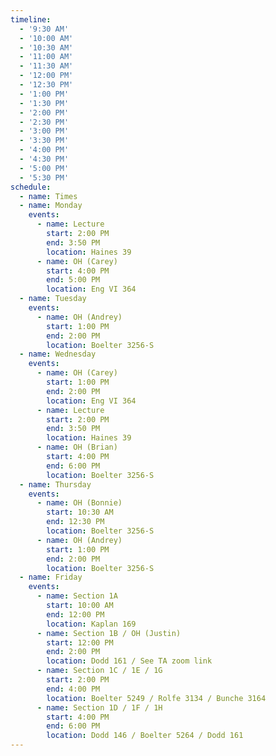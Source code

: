 ```yaml
---
timeline:
  - '9:30 AM'
  - '10:00 AM'
  - '10:30 AM'
  - '11:00 AM'
  - '11:30 AM'
  - '12:00 PM'
  - '12:30 PM'
  - '1:00 PM'
  - '1:30 PM'
  - '2:00 PM'
  - '2:30 PM'
  - '3:00 PM'
  - '3:30 PM'
  - '4:00 PM'
  - '4:30 PM'
  - '5:00 PM'
  - '5:30 PM'
schedule:
  - name: Times
  - name: Monday
    events:
      - name: Lecture
        start: 2:00 PM
        end: 3:50 PM
        location: Haines 39
      - name: OH (Carey)
        start: 4:00 PM
        end: 5:00 PM
        location: Eng VI 364
  - name: Tuesday
    events:
      - name: OH (Andrey)
        start: 1:00 PM
        end: 2:00 PM
        location: Boelter 3256-S
  - name: Wednesday
    events:
      - name: OH (Carey)
        start: 1:00 PM
        end: 2:00 PM
        location: Eng VI 364
      - name: Lecture
        start: 2:00 PM
        end: 3:50 PM
        location: Haines 39
      - name: OH (Brian)
        start: 4:00 PM
        end: 6:00 PM
        location: Boelter 3256-S
  - name: Thursday
    events:
      - name: OH (Bonnie)
        start: 10:30 AM
        end: 12:30 PM
        location: Boelter 3256-S
      - name: OH (Andrey)
        start: 1:00 PM
        end: 2:00 PM
        location: Boelter 3256-S
  - name: Friday
    events:
      - name: Section 1A
        start: 10:00 AM
        end: 12:00 PM
        location: Kaplan 169
      - name: Section 1B / OH (Justin)
        start: 12:00 PM
        end: 2:00 PM
        location: Dodd 161 / See TA zoom link
      - name: Section 1C / 1E / 1G
        start: 2:00 PM
        end: 4:00 PM
        location: Boelter 5249 / Rolfe 3134 / Bunche 3164
      - name: Section 1D / 1F / 1H
        start: 4:00 PM
        end: 6:00 PM
        location: Dodd 146 / Boelter 5264 / Dodd 161
---
```

